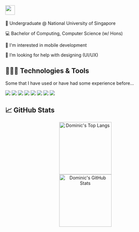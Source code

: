 ## <img src="https://raw.githubusercontent.com/MartinHeinz/MartinHeinz/master/wave.gif" width="30px">

:notebook_with_decorative_cover: Undergraduate @ National University of Singapore

:computer: Bachelor of Computing, Computer Science (w/ Hons)

:iphone: I'm interested in mobile development

🤔 I’m looking for help with designing (UI/UX)

## 👨🏻‍💻 Technologies & Tools
Some that I have used or have had some experience before...

<!--JavaScript, Java, Python, C#, Visual Basic (Excel), C-->

![](https://img.shields.io/badge/Code-JavaScript-informational?style=flat&logo=javascript&logoColor=white&color=0366d6)
![](https://img.shields.io/badge/Code-Java-informational?style=flat&logo=java&logoColor=white&color=0366d6)
![](https://img.shields.io/badge/Code-Python-informational?style=flat&logo=python&logoColor=white&color=0366d6)
![](https://img.shields.io/badge/Code-C-informational?style=flat&logo=c&logoColor=white&color=0366d6)
![](https://img.shields.io/badge/Editor-VSCode-informational?style=flat&logo=visual-studio-code&logoColor=white&color=0366d6)
![](https://img.shields.io/badge/Editor-Vim-informational?style=flat&logo=vim&logoColor=white&color=0366d6)
![](https://img.shields.io/badge/IDE-Eclipse-informational?style=flat&logo=eclipse&logoColor=white&color=0366d6)
![](https://img.shields.io/badge/IDE-AndroidStudio-informational?style=flat&logo=android-studio&logoColor=white&color=0366d6)

## &#x1f4c8; GitHub Stats
<div align="center">
  <a href="https://github.com/anuraghazra/convoychat">
    <img align="center" height="165" alt="Dominic's Top Langs" src="https://github-readme-stats.vercel.app/api/top-langs/?username=domsterthebot&card_width=250&hide=css&show_owner=true&show_icons=true&theme=default&count_private=true&layout=compact&cache_seconds=1800" />
  </a>
</div>
<div align="center">
  <a href="https://github.com/anuraghazra/github-readme-stats">
    <img align="center" alt="Dominic's GitHub Stats" height="165" src="https://github-readme-stats.vercel.app/api?username=domsterthebot&show_icons=true&show_owner=true&theme=default&count_private=true&cache_seconds=1800&include_all_commits=true" />
  </a>
</div>

<!--## 🧑🏻‍ Other Me's
<p align="center">
<a href = https://github.com/domsterthebot><img src='https://img.icons8.com/color/2x/github--v1.png' alt='github' height='40'></a>
<a href = ><img src='https://img.icons8.com/color/2x/linkedin.png' alt='linkedin' height='40'></a>-->

<!--## Status
![](https://img.shields.io/badge/still-updating-brightgreen?style=for-the-badge)-->


<!--
**domsterthebot/domsterthebot** is a ✨ _special_ ✨ repository because its `README.md` (this file) appears on your GitHub profile.

Here are some ideas to get you started:

- 🔭 I’m currently working on ...
- 🌱 I’m currently learning ...
- 👯 I’m looking to collaborate on ...
- 🤔 I’m looking for help with ...
- 💬 Ask me about ...
- 📫 How to reach me: ...
- 😄 Pronouns: ...
- ⚡ Fun fact: ...
-->
